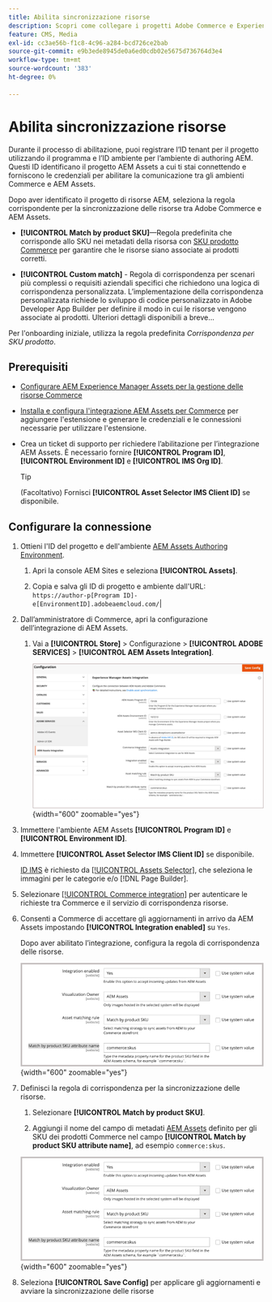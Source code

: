 ```yaml
---
title: Abilita sincronizzazione risorse
description: Scopri come collegare i progetti Adobe Commerce e Experience Manager Assets per abilitare la sincronizzazione delle risorse tra questi due sistemi.
feature: CMS, Media
exl-id: cc3ae56b-f1c8-4c96-a284-bcd726ce2bab
source-git-commit: e9b3ede8945de0a6ed0cdb02e5675d736764d3e4
workflow-type: tm+mt
source-wordcount: '383'
ht-degree: 0%

---
```


# Abilita sincronizzazione risorse

Durante il processo di abilitazione, puoi registrare l’ID tenant per il progetto utilizzando il programma e l’ID ambiente per l’ambiente di authoring AEM. Questi ID identificano il progetto AEM Assets a cui ti stai connettendo e forniscono le credenziali per abilitare la comunicazione tra gli ambienti Commerce e AEM Assets.

Dopo aver identificato il progetto di risorse AEM, seleziona la regola corrispondente per la sincronizzazione delle risorse tra Adobe Commerce e AEM Assets.

- **[!UICONTROL Match by product SKU]**—Regola predefinita che corrisponde allo SKU nei metadati della risorsa con [SKU prodotto Commerce](https://experienceleague.adobe.com/en/docs/commerce-operations/operational-playbook/glossary#sku) per garantire che le risorse siano associate ai prodotti corretti.

- **[!UICONTROL Custom match]** - Regola di corrispondenza per scenari più complessi o requisiti aziendali specifici che richiedono una logica di corrispondenza personalizzata. L’implementazione della corrispondenza personalizzata richiede lo sviluppo di codice personalizzato in Adobe Developer App Builder per definire il modo in cui le risorse vengono associate ai prodotti. Ulteriori dettagli disponibili a breve...

Per l&#39;onboarding iniziale, utilizza la regola predefinita *Corrispondenza per SKU prodotto*.

## Prerequisiti

- [Configurare AEM Experience Manager Assets per la gestione delle risorse Commerce](#aem-assets-configure-aem)

- [Installa e configura l&#39;integrazione AEM Assets per Commerce](#aem-assets-configure-commerce.md) per aggiungere l&#39;estensione e generare le credenziali e le connessioni necessarie per utilizzare l&#39;estensione.

- Crea un ticket di supporto per richiedere l’abilitazione per l’integrazione AEM Assets. È necessario fornire **[!UICONTROL Program ID]**, **[!UICONTROL Environment ID]** e **[!UICONTROL IMS Org ID]**.

  >[!TIP]
  >
  > (Facoltativo) Fornisci **[!UICONTROL Asset Selector IMS Client ID]** se disponibile.

## Configurare la connessione

1. Ottieni l&#39;ID del progetto e dell&#39;ambiente [AEM Assets Authoring Environment](https://experienceleague.adobe.com/en/docs/experience-manager-cloud-service/content/sites/authoring/quick-start).

   1. Apri la console AEM Sites e seleziona **[!UICONTROL Assets]**.

   1. Copia e salva gli ID di progetto e ambiente dall&#39;URL:<br>`https://author-p[Program ID]-e[EnvironmentID].adobeaemcloud.com/`|

1. Dall’amministratore di Commerce, apri la configurazione dell’integrazione di AEM Assets.

   1. Vai a **[!UICONTROL Store]** > Configurazione > **[!UICONTROL ADOBE SERVICES]** > **[!UICONTROL AEM Assets Integration]**.

      ![L&#39;integrazione di AEM Assets abilita l&#39;integrazione](assets/aem-assets-integration-enable-config.png){width="600" zoomable="yes"}

1. Immettere l&#39;ambiente AEM Assets **[!UICONTROL Program ID]** e **[!UICONTROL Environment ID]**.

1. Immettere **[!UICONTROL Asset Selector IMS Client ID]** se disponibile.

   [ID IMS](../getting-started/adobe-ims-config.md) è richiesto da [[!UICONTROL Assets Selector]](https://experienceleague.adobe.com/en/docs/experience-manager-cloud-service/content/assets/manage/asset-selector/overview-asset-selector), che seleziona le immagini per le categorie e/o [!DNL Page Builder].

1. Selezionare [[!UICONTROL Commerce integration]](aem-assets-configure-commerce.md#add-the-integration-to-the-commerce-environment) per autenticare le richieste tra Commerce e il servizio di corrispondenza risorse.

1. Consenti a Commerce di accettare gli aggiornamenti in arrivo da AEM Assets impostando **[!UICONTROL Integration enabled]** su `Yes`.

   Dopo aver abilitato l’integrazione, configura la regola di corrispondenza delle risorse.

   ![Regola di corrispondenza risorse selezionate per integrazione AEM Assets](assets/aem-assets-config-matching-rule.png){width="600" zoomable="yes"}

1. Definisci la regola di corrispondenza per la sincronizzazione delle risorse.

   1. Selezionare **[!UICONTROL Match by product SKU]**.

   1. Aggiungi il nome del campo di metadati [AEM Assets](aem-assets-configure-aem.md#configure-metadata) definito per gli SKU dei prodotti Commerce nel campo **[!UICONTROL Match by product SKU attribute name]**, ad esempio `commerce:skus`.

   ![Regola di corrispondenza risorse selezionate per integrazione AEM Assets](assets/aem-assets-config-matching-rule.png){width="600" zoomable="yes"}

1. Seleziona **[!UICONTROL Save Config]** per applicare gli aggiornamenti e avviare la sincronizzazione delle risorse
